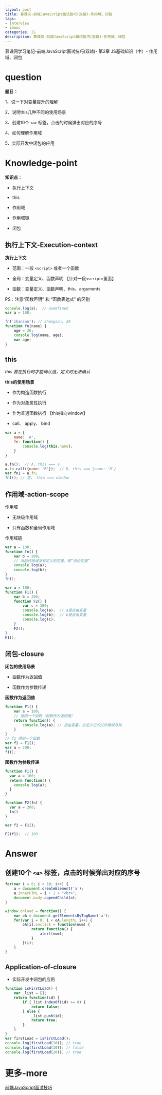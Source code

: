 ```yaml
---
layout: post
title: 慕课网-前端JavaScript面试技巧(双越)-作用域、闭包
tags:
- Interview
- imooc
categories: JS
description: 慕课网-前端JavaScript面试技巧(双越)-作用域、闭包
---
```


慕课网学习笔记-前端JavaScript面试技巧(双越)- 第3章 JS基础知识（中）- 作用域、闭包

# question

**题目：**

1、说一下对变量提升的理解

2、说明this几种不同的使用场景

3、创建10个 `<a>` 标签，点击的时候弹出对应的序号

4、如何理解作用域

5、实际开发中闭包的应用

# Knowledge-point

**知识点：**

- 执行上下文

- this

- 作用域

- 作用域链

- 闭包

## 执行上下文-Execution-context

**执行上下文**

- 范围：一段 `<script>` 或者一个函数

- 全局：变量定义、函数声明 【针对一段`<script>`里面】

- 函数：变量定义、函数声明、this、arguments

PS：注意“函数声明” 和 “函数表达式” 的区别

```js
console.log(a);  // undefined
var a = 100;

fn('zhansan'); // zhangsan, 20
function fn(name) {
	age = 20;
	console.log(name, age); 
	var age;
}
```

## this

*this 要在执行时才能确认值，定义时无法确认*

**this的使用场景**

- 作为构造函数执行

- 作为对象属性执行

- 作为普通函数执行 【this指向window】

- call、 apply、 bind

```js
var a = {
	name: 'A',
	fn: function() {
		console.log(this.name);
	}
}

a.fn();  // A, this === a
a.fn.call({name: 'B'});  // B, this === {name: 'B'}
var fn1 = a.fn;
fn1(); // 空， this === window
```

## 作用域-action-scope

作用域

- 无块级作用域

- 只有函数和全局作用域

作用域链

```js
var a = 100;
function fn() {
	var b = 200;
	// 当前作用域没有定义的变量，即“自由变量”
	console.log(a);
	console.log(b);
}
fn();
```

```js
var a = 100;
function F1() {
	var b = 200;
	function F2() {
		var c = 300;
		console.log(a);  // a是自由变量
		console.log(b);  // b是自由变量
		console.log(c);
	}
	F2();
}
F1();
```

## 闭包-closure

**闭包的使用场景**

- 函数作为返回值

- 函数作为参数传递

**函数作为返回值**

```js
function F1() {
	var a = 100;
	// 返回一个函数（函数作为返回值）
	return function() {
		console.log(a); // 自由变量，去定义它的父作用域寻找
	}
}
// f1 得到一个函数
var f1 = F1();
var a = 200;
f1();
```

**函数作为参数传递**

```js 
function F1() {
  var a = 100;
  return function() {
    console.log(a);
  }
}

function F2(fn) {
  var a = 200;
  fn()
}

var f1 = F1();

F2(f1);  // 100
```

# Answer

## 创建10个 `<a>` 标签，点击的时候弹出对应的序号

```js
for(var i = 0; i < 10; i++) {
	a = document.createElement('a');
	a.innerHTML = i + 1 + "<br>";
	document.body.appendChild(a);
}

window.onload = function() {
	var oA = document.getElementsByTagName('a');
	for(var i = 0; i < oA.length; i++) {
		oA[i].onclick = function(num) {
			return function() {
				alert(num);
			}
		}(i);
    }
}
```

## Application-of-closure

- 实际开发中闭包的应用

```js
function isFirstLoad() {
	var _list = [];
	return function(id) {
		if (_list.indexOf(id) >= 0) {
			return false;
		} else {
			_list.push(id);
			return true;
		}
	}
}
var firstLoad = isFirstLoad();
console.log(firstLoad(10)); // true
console.log(firstLoad(10)); // false
console.log(firstLoad(20)); // true
```

# 更多-more

[前端JavaScript面试技巧](https://coding.imooc.com/learn/list/115.html)